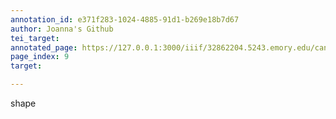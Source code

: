 ```yaml
---
annotation_id: e371f283-1024-4885-91d1-b269e18b7d67
author: Joanna's Github
tei_target: 
annotated_page: https://127.0.0.1:3000/iiif/32862204.5243.emory.edu/canvas/32862204.5243.emory.edu$9
page_index: 9
target: 

---
```

<p>shape</p>